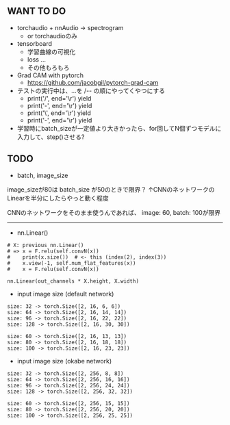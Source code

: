 ## WANT TO DO

+ torchaudio + nnAudio -> spectrogram
  + or torchaudioのみ
+ tensorboard
  + 学習曲線の可視化
  + loss ...
  + その他もろもろ
+ Grad CAM with pytorch
  + https://github.com/jacobgil/pytorch-grad-cam
+ テストの実行中は、...を /-\- の順にやってくやつにする
  + print('/', end='\r') yield
  + print('-', end='\r') yield
  + print('\\', end='\r') yield
  + print('-', end='\r') yield
+ 学習時にbatch_sizeが一定値より大きかったら、for回してN個ずつモデルに入力して、step()させる?

## TODO

+ batch, image_size

image_sizeが80は batch_size が50のときで限界？
↑CNNのネットワークのLinearを半分にしたらやっと動く程度

CNNのネットワークをそのまま使うんであれば、
image: 60, batch: 100が限界

---



+ nn.Linear()

```
# X: previous nn.Linear()
# => x = F.relu(self.convN(x))
#    print(x.size())  # <- this (index(2), index(3))
#    x.view(-1, self.num_flat_features(x))
#    x = F.relu(self.convN(x))

nn.Linear(out_channels * X.height, X.width)
```

+ input image size (default network)

```
size: 32 -> torch.Size([2, 16, 6, 6])
size: 64 -> torch.Size([2, 16, 14, 14])
size: 96 -> torch.Size([2, 16, 22, 22])
size: 128 -> torch.Size([2, 16, 30, 30])

size: 60 -> torch.Size([2, 16, 13, 13])
size: 80 -> torch.Size([2, 16, 18, 18])
size: 100 -> torch.Size([2, 16, 23, 23])
```

+ input image size (okabe network)

```
size: 32 -> torch.Size([2, 256, 8, 8])
size: 64 -> torch.Size([2, 256, 16, 16])
size: 96 -> torch.Size([2, 256, 24, 24])
size: 128 -> torch.Size([2, 256, 32, 32])

size: 60 -> torch.Size([2, 256, 15, 15])
size: 80 -> torch.Size([2, 256, 20, 20])
size: 100 -> torch.Size([2, 256, 25, 25])
```
